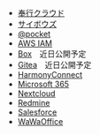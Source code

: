 * [奉行クラウド](bugyo-cloud.md)
* [サイボウズ](cybozu.md)
* [@pocket](atpocket.md)
* [AWS IAM](aws_iam.md)
* [Box](box.md)　近日公開予定
* [Gitea](gitea.md)　近日公開予定
* [HarmonyConnect](harmonyconnect.md)
* [Microsoft 365](microsoft_365/)
* [Nextcloud](nextcloud.md)
* [Redmine](redmine.md)
* [Salesforce](salesforce.md)
* [WaWaOffice](wawaoffice.md)
